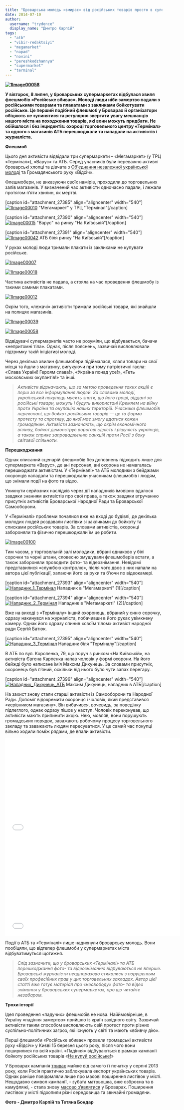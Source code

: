 ```yaml
---
title: "Броварська молодь «вмирає» від російських товарів просто в супермаркетах"
date: 2014-07-10
author: 
  username: "trydence"
  display_name: "Дмитро Карпій"
tags: 
  - "atb"
  - "vibir-redaktsiyi"
  - "megamarket"
  - "napad"
  - "novini"
  - "pereshkodzhannya"
  - "supermarket"
  - "terminal"
---
```


**[![1Image00058](https://mpz.brovary.org/wp-content/uploads/2014/07/1Image00058.jpg)](https://mpz.brovary.org/wp-content/uploads/2014/07/1Image00058.jpg)**

**У вівторок, 8 липня, у броварських супермаркетах відбулася хвиля флешмобів «Російське вбиває». Молоді люди ніби замертво падали з російськими товарами та плакатами з закликами бойкотувати російське. Це перший подібний флешмоб у Броварах й організатори обіцяють не зупинятися та регулярно звертати увагу мешканців нашого міста на походження товарів, які вони можуть придбати. Не обійшлося і без інцидентів: охороці торговельного центру «Термінал» та одного з магазинів АТБ перешкоджали та нападали на активістів і журналіста.**

**Флешмоб**

Цього дня активісти відвідали три супермаркети – «Мегамаркет» (у ТРЦ «Термінал»), «Варус» та АТБ. Серед учасників були переважно активні броварські хлопці та дівчата з [Об'єднання незалежної української молоді](https://mpz.brovary.org/brovarska-molod-u-misti-stilki-mozhlivostey-dlya-rozvitku-ale-yih-ne-vikoristovuyut/) та Громадянського руху «Відсіч».

Флешмобери, не виказуючи своїх намірів, проходили до торговельних залів магазинів. У визначений час активісти одночасно падали, і лежали протягом п’яти хвилин, як мертві.

\[caption id="attachment\_27385" align="aligncenter" width="540"\][![1Image00010](https://mpz.brovary.org/wp-content/uploads/2014/07/1Image00010.jpg)](https://mpz.brovary.org/wp-content/uploads/2014/07/1Image00010.jpg) "Мегамаркет" у ТРЦ "Термінал"\[/caption\]

\[caption id="attachment\_27390" align="aligncenter" width="540"\][![Image00015](https://mpz.brovary.org/wp-content/uploads/2014/07/Image00015.jpg)](https://mpz.brovary.org/wp-content/uploads/2014/07/Image00015.jpg) "Варус" на ринку "На Київській"\[/caption\]

\[caption id="attachment\_27391" align="aligncenter" width="540"\][![1Image00042](https://mpz.brovary.org/wp-content/uploads/2014/07/1Image00042.jpg)](https://mpz.brovary.org/wp-content/uploads/2014/07/1Image00042.jpg) АТБ біля ринку "На Київській"\[/caption\]

У руках молоді люди тримали плакати із закликами не купувати російське.

[![Image00007](https://mpz.brovary.org/wp-content/uploads/2014/07/Image00007.jpg)](https://mpz.brovary.org/wp-content/uploads/2014/07/Image00007.jpg)

[![1Image00018](https://mpz.brovary.org/wp-content/uploads/2014/07/1Image00018.jpg)](https://mpz.brovary.org/wp-content/uploads/2014/07/1Image00018.jpg)

Частина активістів не падала, а стояла на час проведення флешмобу із такими самими плакатами.

[![1Image00012](https://mpz.brovary.org/wp-content/uploads/2014/07/1Image00012.jpg)](https://mpz.brovary.org/wp-content/uploads/2014/07/1Image00012.jpg)

Окрім того, «лежачі» активісти тримали російські товари, які знайшли на полицях магазинів.

[![1Image00039](https://mpz.brovary.org/wp-content/uploads/2014/07/1Image00039.jpg)](https://mpz.brovary.org/wp-content/uploads/2014/07/1Image00039.jpg)

[![1Image00058](https://mpz.brovary.org/wp-content/uploads/2014/07/1Image00058.jpg)](https://mpz.brovary.org/wp-content/uploads/2014/07/1Image00058.jpg)

Відвідувачі супермаркетів часто не розуміли, що відбувається, бачачи «непритомні тіла». Однак, після пояснень, зазвичай висловлювали підтримку такій ініціативі молоді.

Через декілька хвилин флешмобери підіймалася, клали товари на свої місця та йшли з магазину, вигукуючи при тому патріотичні гасла: «Слава Україні! Героям слава!», «Україна понад усе!», «Геть московських окупантів!» та інші.

> _Активісти відзначають, що за метою проведення таких акцій є перш за все інформування людей. За словами молоді, український покупець мусить знати, що його гроші, віддані за російські товари, можуть і будуть використані Кремлем на війну проти України та окупацію наших територій. Учасники флешмобів переконані, що бойкот російських товарів — це та форма протесту та спротиву, до якої має змогу вдатися кожен громадянин. Активісти зазначають, що окрім економічного впливу, бойкот демонструє ворогові єдність і рішучість українців, а також сприяє запровадженню санкцій проти Росії з боку світової спільноти._

**Перешкоджання**

Однак описаний сценарій флешмобів без доповнень підходить лише для супермаркета «Варус», де ані персонал, ані охорона не намагалась перешкоджати активістам. У «Терміналі» та АТБ молодики з бейджами охоронців нападали та перешкоджали учасникам флешмобів і людям, що знімали події на фото та відео.

Уникнути серйозних наслідків через дії нападників імовірно вдалося завдяки знанням активістів про свої права, а також завдяки втручанню присутніх активістів Броварської Народної Ради та Броварської Самооборони.

У «Терміналі» проблеми почалися вже на вході до будівлі, де декілька молодих людей роздавали листівки зі закликами до бойкоту та списками російських товарів. За словами активістів, охоронці забороняли та фізично перешкоджали їм це робити.

[![Image00100](https://mpz.brovary.org/wp-content/uploads/2014/07/Image00100.jpg)](https://mpz.brovary.org/wp-content/uploads/2014/07/Image00100.jpg)

Тим часом, у торговельній залі молодики, вбрані однаково у білі сорочки та чорні штани, словесно змушували флешмоберів встати, а також забороняли проводити фото- та відеознімання. Невідомі представилися «службою контролю», після чого двоє з них напали на автора цієї публікації, хапаючи його за руки та б’ючи по відеокамері.

\[caption id="attachment\_27393" align="aligncenter" width="540"\][![Нападник_1_Термінал](https://mpz.brovary.org/wp-content/uploads/2014/07/Napadnik_1_Terminal.jpg)](https://mpz.brovary.org/wp-content/uploads/2014/07/Napadnik_1_Terminal.jpg) Нападник в "Мегамаркеті" (1)\[/caption\]

\[caption id="attachment\_27394" align="aligncenter" width="540"\][![Нападник_2_Термінал](https://mpz.brovary.org/wp-content/uploads/2014/07/Napadnik_2_Terminal.jpg)](https://mpz.brovary.org/wp-content/uploads/2014/07/Napadnik_2_Terminal.jpg) Нападник в "Мегамаркеті" (2)\[/caption\]

Вже на виході з «Терміналу» інший охоронець, вбраний у синю сорочку, одразу накинувся на журналіста, побачивши в його руках увімкнену камеру. Однак його одразу спинив «своїм тілом» активіст народної ради Сергій Батюк.

\[caption id="attachment\_27395" align="aligncenter" width="540"\][![Нападник_3_Термінал](https://mpz.brovary.org/wp-content/uploads/2014/07/Napadnik_3_Terminal.jpg)](https://mpz.brovary.org/wp-content/uploads/2014/07/Napadnik_3_Terminal.jpg) Нападник біля "Терміналу"\[/caption\]

В АТБ по вул. Короленка, 79, що поруч з ринком «На Київській», на активіста Євгена Карпенка напав чоловік у формі охорони. На його бейжді було написане ім’я Максим Дикунець. За словами присутніх, охоронець був п’яний, оскільки від нього було чути запах перегару.

\[caption id="attachment\_27396" align="aligncenter" width="540"\][![Нападник_Дикунець_АТБ](https://mpz.brovary.org/wp-content/uploads/2014/07/Napadnik_Dikunets_ATB.jpg)](https://mpz.brovary.org/wp-content/uploads/2014/07/Napadnik_Dikunets_ATB.jpg) Максим Дикунець, нападник в АТБ\[/caption\]

На захист знову стали старші активісти із Самооборони та Народної Ради. Допоміг відокремити охоронця і чоловік, який представився «керівником магазину». Він вибачився, вочевидь, за поведінку підлеглого, однак одразу пішов у наступ. Чоловік переконував, що активісти мають припинити акцію. Нею, мовляв, вони порушують громадських порядок, заважають робочому процесу торговельного закладу та заважають людям пересуватися. У це самий час покупці вільно ходили поміж рядами, де впали активісти.

<iframe src="//www.youtube.com/embed/wC0nwYplFKs" width="560" height="315" frameborder="0" allowfullscreen="allowfullscreen"></iframe>

<iframe src="//www.youtube.com/embed/7yFSsn86qfE" width="560" height="315" frameborder="0" allowfullscreen="allowfullscreen"></iframe>

Події в АТБ та «Терміналі» лише надихнули броварську молодь. Вони пообіцяли, що відтепер флешмоби у супермаркетах міста відбуватимуться щотижня.

> _Слід зазначити, що у броварських «Терміналі» та АТБ перешкоджання фото- та відеозніманню відбуваються не вперше. Броварські журналісти неодноразово стикалися з порушенням своїх професійних прав у цих торговельних закладах. Автор цієї статті вже готує матеріал про «несвободу» фото- та відео знімання у броварських супермаркетах, про що читайте незабаром._

**Трохи історії**

Ідея проведення «падучих» флешмобів не нова. Найймовірніше, в Україну «падіння замертво» прийшло із країн західного світу. Зазвичай активісти таким способом висловлюють свій протест проти різних суспільно-політичних загроз, які існують у світі та мають «вбивчу дію».

Перші флешмоби «Російське вбиває» провели громадські активісти руху «Відсіч» у Києві 15 березня цього року, після чого вони поширилися по всій країні. «Падіння» відбуваються в рамках кампанії бойкоту російських товарів «[Не купуй російське!](https://uk.wikipedia.org/wiki/%D0%9D%D0%B5_%D0%BA%D1%83%D0%BF%D1%83%D0%B9_%D1%80%D0%BE%D1%81%D1%96%D0%B9%D1%81%D1%8C%D0%BA%D0%B5!)»

У Броварах кампанія [триває](https://mpz.brovary.org/u-brovarah-poshiryuyut-zubatih-matroshok-iz-zaklikom-ne-kupuvati-rosiyske/) майже від самого її початку у серпні 2013 року, коли Росія практично заблокувала експорт українських товарів. Однак раніше повідомляли лише про масові поширення листівок у місті. Нещодавно символ кампанії, - зубата матрьошка, вже озброєна та в камуфляжі, - стала знову [масово з’являтися](https://mpz.brovary.org/ozbroyeni-zubati-matroshki-zaklikayut-boykotuvati-rosiyski-tovari/) у Броварах. Поширення листівок у місті підхопили різні середовища та звичайні громадяни.

**Фото - Дмитро Карпій та Тетяна Бондар**
